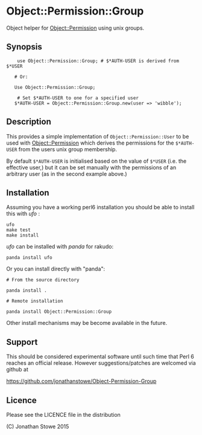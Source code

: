 # Object::Permission::Group

Object helper for [Object::Permission](https://github.com/jonathanstowe/Object-Permission) using unix groups.

## Synopsis

```
	use Object::Permission::Group; # $*AUTH-USER is derived from $*USER

   # Or:

   Use Object::Permission::Group;

	# Set $*AUTH-USER to one for a specified user
   $*AUTH-USER = Object::Permission::Group.new(user => 'wibble');
```

## Description

This provides a simple implementation of ```Object::Permission::User``` to
be used with [Object::Permission](https://github.com/jonathanstowe/Object-Permission) which derives the permissions for the ```$*AUTH-USER``` from the
users unix group membership.

By default ```$*AUTH-USER``` is initialised based on the value of ```$*USER```
(i.e. the effective user,) but it can be set manually with the permissions
of an arbitrary user (as in the second example above.)


## Installation

Assuming you have a working perl6 installation you should be able to
install this with *ufo* :

    ufo
    make test
    make install

*ufo* can be installed with *panda* for rakudo:

    panda install ufo

Or you can install directly with "panda":

    # From the source directory
   
    panda install .

    # Remote installation

    panda install Object::Permission::Group

Other install mechanisms may be become available in the future.

## Support

This should be considered experimental software until such time that
Perl 6 reaches an official release.  However suggestions/patches are
welcomed via github at

   https://github.com/jonathanstowe/Object-Permission-Group

## Licence

Please see the LICENCE file in the distribution

(C) Jonathan Stowe 2015

